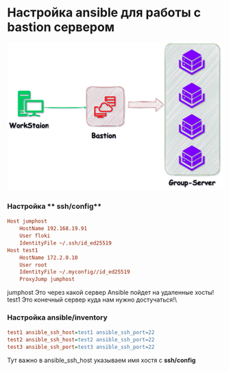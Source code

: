 # Настройка ansible для работы с bastion сервером
<p align="center">
  <img src="https://github.com/1xtier/Notes/blob/main/ansible/img/img.png?raw=true" />
</p>

### Настройка ** ssh/config**
```ini
Host jumphost
    HostName 192.168.19.91
    User floki
    IdentityFile ~/.ssh/id_ed25519
Host test1
    HostName 172.2.0.10
    User root
    IdentityFile ~/.myconfig//id_ed25519
    ProxyJump jumphost
```
jumphost Это через какой сервер Ansible пойдет на удаленные хосты!\
test1 Это конечный сервер куда нам нужно достучаться!\
### Настройка **ansible/inventory**
```ini
test1 ansible_ssh_host=test1 ansible_ssh_port=22
test2 ansible_ssh_host=test2 ansible_ssh_port=22
test3 ansible_ssh_port=test3 ansible_ssh_port=22
```
Тут важно в ansible_ssh_host указываем имя хостя с **ssh/config** 
